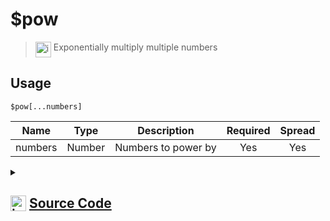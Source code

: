 # $pow
> <img align="top" src="https://upload.wikimedia.org/wikipedia/commons/thumb/e/e4/Infobox_info_icon.svg/160px-Infobox_info_icon.svg.png?20150409153300" alt="image" width="25" height="auto"> Exponentially multiply multiple numbers
## Usage
```
$pow[...numbers]
```
| Name | Type | Description | Required | Spread
| :---: | :---: | :---: | :---: | :---: |
numbers | Number | Numbers to power by | Yes | Yes
<details>
<summary>
    
## <img align="top" src="https://cdn4.iconfinder.com/data/icons/iconsimple-logotypes/512/github-512.png" alt="image" width="25" height="auto">  [Source Code](https://github.com/tryforge/ForgeScript-V2/blob/main/src/native/pow.ts)
    
</summary>
    
```ts
import { ArgType, NativeFunction, Return } from "../structures"

export default new NativeFunction({
    name: "$pow",
    version: "1.0.0",
    description: "Exponentially multiply multiple numbers",
    brackets: true,
    unwrap: true,
    args: [
        {
            name: "numbers",
            description: "Numbers to power by",
            rest: true,
            type: ArgType.Number,
            required: true,
        },
    ],
    execute(ctx, [numbers]) {
        return Return.success(numbers.reduce((x, y) => x ** y))
    },
})

```
    
</details>